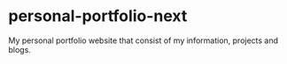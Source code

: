 # personal-portfolio-next
My personal portfolio website that consist of my information, projects and blogs.
